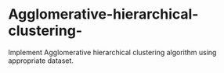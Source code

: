 # Agglomerative-hierarchical-clustering-
Implement Agglomerative hierarchical clustering algorithm using appropriate dataset.
